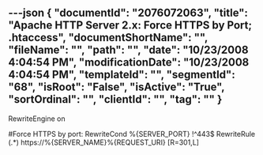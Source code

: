 ---json
{
  "documentId": "2076072063",
  "title": "Apache HTTP Server 2.x: Force HTTPS by Port; .htaccess",
  "documentShortName": "",
  "fileName": "",
  "path": "",
  "date": "10/23/2008 4:04:54 PM",
  "modificationDate": "10/23/2008 4:04:54 PM",
  "templateId": "",
  "segmentId": "68",
  "isRoot": "False",
  "isActive": "True",
  "sortOrdinal": "",
  "clientId": "",
  "tag": ""
}
---

RewriteEngine on

#Force HTTPS by port:
RewriteCond %{SERVER_PORT} !^443$
RewriteRule (.*) https://%{SERVER_NAME}%{REQUEST_URI} [R=301,L]
